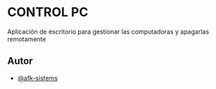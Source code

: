 
# CONTROL PC

Aplicación de escritorio para gestionar las computadoras y apagarlas remotamente

## Autor

- [@afk-sistems](https://www.github.com/octokatherine)
